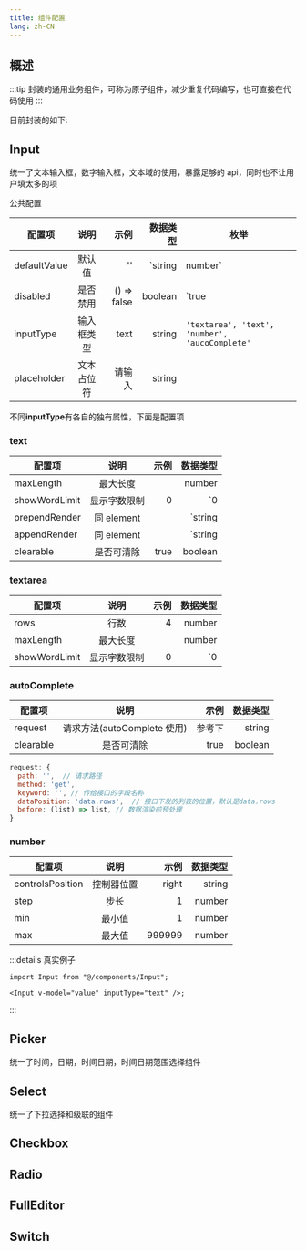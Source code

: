 ```yaml
---
title: 组件配置
lang: zh-CN
---
```


## 概述

:::tip
封装的通用业务组件，可称为原子组件，减少重复代码编写，也可直接在代码使用
:::

目前封装的如下:

## Input

统一了文本输入框，数字输入框，文本域的使用，暴露足够的 api，同时也不让用户填太多的项

公共配置

| 配置项       |    说明    |        示例 |          数据类型 | 枚举                                           |
| ------------ | :--------: | ----------: | ----------------: | ---------------------------------------------- |
| defaultValue |   默认值   |          '' | `string | number` | 无                                             |
| disabled     |  是否禁用  | () => false |           boolean | `true | false`                                 |
| inputType    | 输入框类型 |        text |            string | `'textarea', 'text', 'number', 'aucoComplete'` |
| placeholder  | 文本占位符 |      请输入 |            string |                                                |

不同**inputType**有各自的独有属性，下面是配置项

### text

| 配置项        |     说明     | 示例 |         数据类型 |
| ------------- | :----------: | ---: | ---------------: |
| maxLength     |   最大长度   |      |           number |
| showWordLimit | 显示字数限制 |    0 |          `0 | 1` |
| prependRender |  同 element  |      | `string | vnode` |
| appendRender  |  同 element  |      | `string | vnode` |
| clearable     |  是否可清除  | true |          boolean |

### textarea

| 配置项        |     说明     | 示例 | 数据类型 |
| ------------- | :----------: | ---: | -------: |
| rows          |     行数     |    4 |   number |
| maxLength     |   最大长度   |      |   number |
| showWordLimit | 显示字数限制 |    0 |  `0 | 1` |

### autoComplete

| 配置项    |            说明             |   示例 | 数据类型 |
| --------- | :-------------------------: | -----: | -------: |
| request   | 请求方法(autoComplete 使用) | 参考下 |   string |
| clearable |         是否可清除          |   true |  boolean |

```js
request: {
  path: '',  // 请求路径
  method: 'get',
  keyword: '', // 传给接口的字段名称
  dataPosition: 'data.rows',  // 接口下发的列表的位置，默认是data.rows
  before: (list) => list, // 数据渲染前预处理
}
```

### number

| 配置项           |    说明    |   示例 | 数据类型 |
| ---------------- | :--------: | -----: | -------: |
| controlsPosition | 控制器位置 |  right |   string |
| step             |    步长    |      1 |   number |
| min              |   最小值   |      1 |   number |
| max              |   最大值   | 999999 |   number |

:::details 真实例子

```vue
import Input from "@/components/Input";

<Input v-model="value" inputType="text" />;
```

:::

## Picker

统一了时间，日期，时间日期，时间日期范围选择组件

## Select

统一了下拉选择和级联的组件

## Checkbox

## Radio

## FullEditor

## Switch
